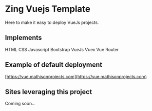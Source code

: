 # Zing Vuejs Template

Here to make it easy to deploy VueJs projects.

## Implements
HTML
CSS
Javascript
Bootstrap
VueJs
Vuex
Vue Router

## Example of default deployment

[https://vue.mathisonprojects.com](https://vue.mathisonprojects.com)

## Sites leveraging this project

Coming soon...
